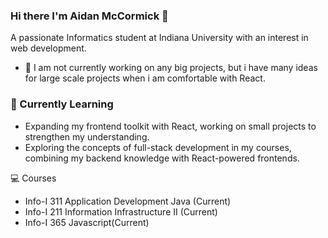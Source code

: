 ### Hi there I'm Aidan McCormick 👋
A passionate Informatics student at Indiana University with an interest in web development.

- 🔭 I am not currently working on any big projects, but i have many ideas for large scale projects when i am comfortable with React. 

### 🌱 Currently Learning
- Expanding my frontend toolkit with React, working on small projects to strengthen my understanding.
- Exploring the concepts of full-stack development in my courses, combining my backend knowledge with React-powered frontends.

💻 Courses
- Info-I 311 Application Development Java (Current)
- Info-I 211 Information Infrastructure II (Current)
- Info-I 365 Javascript(Current)
